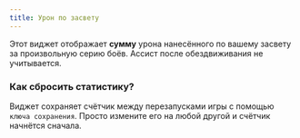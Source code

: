 ```yaml
---
title: Урон по засвету
---
```


Этот виджет отображает **сумму** урона нанесённого по вашему засвету за произвольную серию боёв. Ассист после обездвиживания не учитывается.

### Как сбросить статистику?
Виджет сохраняет счётчик между перезапусками игры с помощью `ключа сохранения`. Просто измените его на любой другой и счётчик начнётся сначала.
